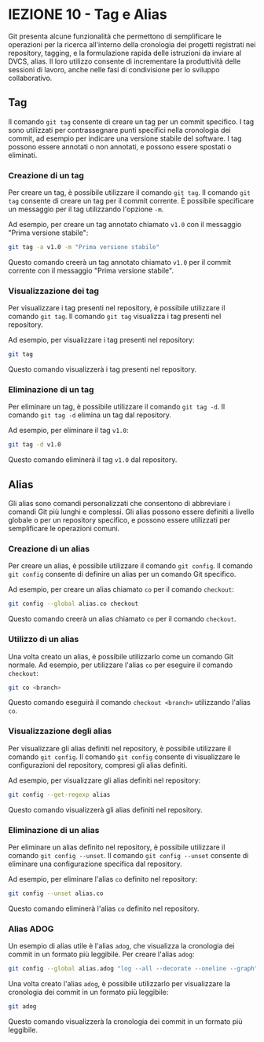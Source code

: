 # lEZIONE 10 - Tag e Alias

Git presenta alcune funzionalità che permettono di semplificare le operazioni per la ricerca all'interno della cronologia dei progetti registrati nei repository, tagging, e la formulazione rapida delle istruzioni da inviare al DVCS, alias. Il loro utilizzo consente di incrementare la produttività delle sessioni di lavoro, anche nelle fasi di condivisione per lo sviluppo collaborativo.

## Tag

Il comando `git tag` consente di creare un tag per un commit specifico. I tag sono utilizzati per contrassegnare punti specifici nella cronologia dei commit, ad esempio per indicare una versione stabile del software. I tag possono essere annotati o non annotati, e possono essere spostati o eliminati.

### Creazione di un tag

Per creare un tag, è possibile utilizzare il comando `git tag`. Il comando `git tag` consente di creare un tag per il commit corrente. È possibile specificare un messaggio per il tag utilizzando l'opzione `-m`.

Ad esempio, per creare un tag annotato chiamato `v1.0` con il messaggio "Prima versione stabile":

```bash
git tag -a v1.0 -m "Prima versione stabile"
```

Questo comando creerà un tag annotato chiamato `v1.0` per il commit corrente con il messaggio "Prima versione stabile".

### Visualizzazione dei tag

Per visualizzare i tag presenti nel repository, è possibile utilizzare il comando `git tag`. Il comando `git tag` visualizza i tag presenti nel repository.

Ad esempio, per visualizzare i tag presenti nel repository:

```bash
git tag
```

Questo comando visualizzerà i tag presenti nel repository.

### Eliminazione di un tag

Per eliminare un tag, è possibile utilizzare il comando `git tag -d`. Il comando `git tag -d` elimina un tag dal repository.

Ad esempio, per eliminare il tag `v1.0`:

```bash
git tag -d v1.0
```

Questo comando eliminerà il tag `v1.0` dal repository.

## Alias

Gli alias sono comandi personalizzati che consentono di abbreviare i comandi Git più lunghi e complessi. Gli alias possono essere definiti a livello globale o per un repository specifico, e possono essere utilizzati per semplificare le operazioni comuni.

### Creazione di un alias

Per creare un alias, è possibile utilizzare il comando `git config`. Il comando `git config` consente di definire un alias per un comando Git specifico.

Ad esempio, per creare un alias chiamato `co` per il comando `checkout`:

```bash
git config --global alias.co checkout
```

Questo comando creerà un alias chiamato `co` per il comando `checkout`.

### Utilizzo di un alias

Una volta creato un alias, è possibile utilizzarlo come un comando Git normale. Ad esempio, per utilizzare l'alias `co` per eseguire il comando `checkout`:

```bash
git co <branch>
```

Questo comando eseguirà il comando `checkout <branch>` utilizzando l'alias `co`.

### Visualizzazione degli alias

Per visualizzare gli alias definiti nel repository, è possibile utilizzare il comando `git config`. Il comando `git config` consente di visualizzare le configurazioni del repository, compresi gli alias definiti.

Ad esempio, per visualizzare gli alias definiti nel repository:

```bash
git config --get-regexp alias
```

Questo comando visualizzerà gli alias definiti nel repository.

### Eliminazione di un alias

Per eliminare un alias definito nel repository, è possibile utilizzare il comando `git config --unset`. Il comando `git config --unset` consente di eliminare una configurazione specifica dal repository.

Ad esempio, per eliminare l'alias `co` definito nel repository:

```bash
git config --unset alias.co
```

Questo comando eliminerà l'alias `co` definito nel repository.

### Alias ADOG

Un esempio di alias utile è l'alias `adog`, che visualizza la cronologia dei commit in un formato più leggibile. Per creare l'alias `adog`:

```bash
git config --global alias.adog "log --all --decorate --oneline --graph"
```

Una volta creato l'alias `adog`, è possibile utilizzarlo per visualizzare la cronologia dei commit in un formato più leggibile:

```bash
git adog
```

Questo comando visualizzerà la cronologia dei commit in un formato più leggibile.
